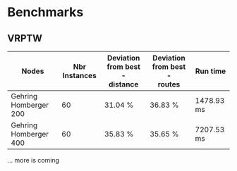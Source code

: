 # Benchmarks

## VRPTW

| Nodes      | Nbr Instances | Deviation from best - <br /> distance | Deviation from best - <br /> routes | Run time |
| ----------- | ----------- | ----------- | ----------- | ----------- |
| Gehring Homberger 200 | 60 | 31.04 % | 36.83 % | 1478.93 ms | 
| Gehring Homberger 400 | 60 | 35.83 % | 35.65 % | 7207.53 ms |

... more is coming